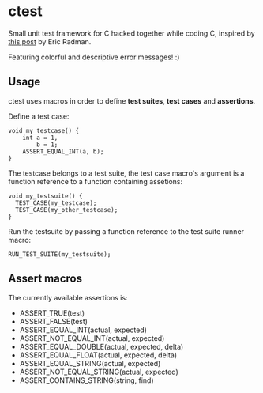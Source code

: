 ctest
=====

Small unit test framework for C hacked together while coding C, inspired by 
<a href="http://eradman.com/posts/tdd-in-c.html">this post</a> by Eric Radman.

Featuring colorful and descriptive error messages! :)

Usage
-----
ctest uses macros in order to define **test suites**, **test cases** and **assertions**.

Define a test case:

    void my_testcase() {
        int a = 1,
            b = 1;
        ASSERT_EQUAL_INT(a, b);
    }

The testcase belongs to a test suite, the test case macro's 
argument is a function reference to a function containing assetions:

    void my_testsuite() {
      TEST_CASE(my_testcase);
      TEST_CASE(my_other_testcase);
    }

Run the testsuite by passing a function reference to the test suite runner macro:

    RUN_TEST_SUITE(my_testsuite);

Assert macros
-------------
The currently available assertions is:
* ASSERT_TRUE(test)
* ASSERT_FALSE(test)
* ASSERT_EQUAL_INT(actual, expected)
* ASSERT_NOT_EQUAL_INT(actual, expected)
* ASSERT_EQUAL_DOUBLE(actual, expected, delta)
* ASSERT_EQUAL_FLOAT(actual, expected, delta)
* ASSERT_EQUAL_STRING(actual, expected)
* ASSERT_NOT_EQUAL_STRING(actual, expected)
* ASSERT_CONTAINS_STRING(string, find)
